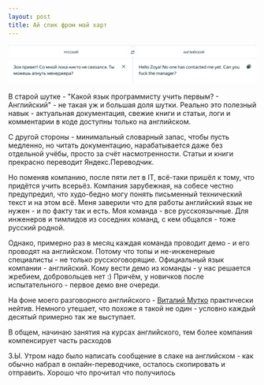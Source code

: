 ```yaml
---
layout: post
title: Ай спик фром май харт
---
```


![](/./images/2024-11-14-i-speak-from-my-heart.png)

В старой шутке - "Какой язык программисту учить первым? - Английский" - не такая уж и большая доля шутки. Реально это полезный навык - актуальная документация, свежие книги и статьи, логи и комментарии в коде доступны только на английском.

С другой стороны - минимальный словарный запас, чтобы пусть медленно, но читать документацию, нарабатывается даже без отдельной учёбы, просто за счёт насмотренности. Статьи и книги прекрасно переводит Яндекс.Переводчик. 

Но поменяв компанию, после пяти лет в IT, всё-таки пришёл к тому, что придётся учить всерьёз. Компания зарубежная, на собесе честно предупредил, что худо-бедно могу понять письменный технический текст и на этом всё. Меня заверили что для работы английский язык не нужен - и по факту так и есть. Моя команда - все русскоязычные. Для инженеров и тимлидов из соседних команд, с кем общался - тоже русский родной.

Однако, примерно раз в месяц каждая команда проводит демо - и его проводят на английском. Потому что топы и не-инженерные специалисты - не только русскоговорящие. Официальный язык компании - английский. Кому вести демо из команды - у нас решается жребием, добровольцев нет :) Причём, у новичков после испытательного - первое демо вне очереди. 

На фоне моего разговорного английского - [Виталий Мутко](https://www.sports.ru/football/blogs/2286049.html) практически нейтив. Немного утешает, что похоже я такой не один - условно каждый десятый примерно так же выступает.

В общем, начинаю занятия на курсах английского, тем более компания компенсирует часть расходов

З.Ы. Утром надо было написать сообщение в слаке на английском - как обычно набрал в онлайн-переводчике, осталось скопировать и отправить. Хорошо что прочитал что получилось
